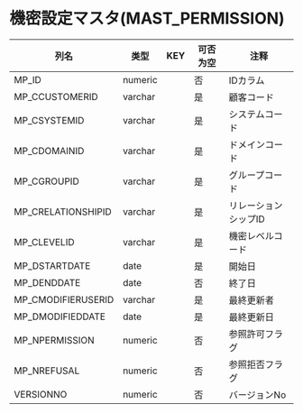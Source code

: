 # 機密設定マスタ(MAST_PERMISSION)
| 列名   | 类型   | KEY  | 可否为空 | 注释   |
| ---- | ---- | ---- | ---- | ---- |
|MP_ID|numeric||否|IDカラム|
|MP_CCUSTOMERID|varchar||是|顧客コード|
|MP_CSYSTEMID|varchar||是|システムコード|
|MP_CDOMAINID|varchar||是|ドメインコード|
|MP_CGROUPID|varchar||是|グループコード|
|MP_CRELATIONSHIPID|varchar||是|リレーションシップID|
|MP_CLEVELID|varchar||是|機密レベルコード|
|MP_DSTARTDATE|date||是|開始日|
|MP_DENDDATE|date||否|終了日|
|MP_CMODIFIERUSERID|varchar||是|最終更新者|
|MP_DMODIFIEDDATE|date||是|最終更新日|
|MP_NPERMISSION|numeric||否|参照許可フラグ|
|MP_NREFUSAL|numeric||否|参照拒否フラグ|
|VERSIONNO|numeric||否|バージョンNo|

